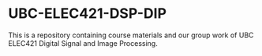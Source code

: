# UBC-ELEC421-DSP-DIP
This is a repository containing course materials and our group work of UBC ELEC421 Digital Signal and Image Processing.
